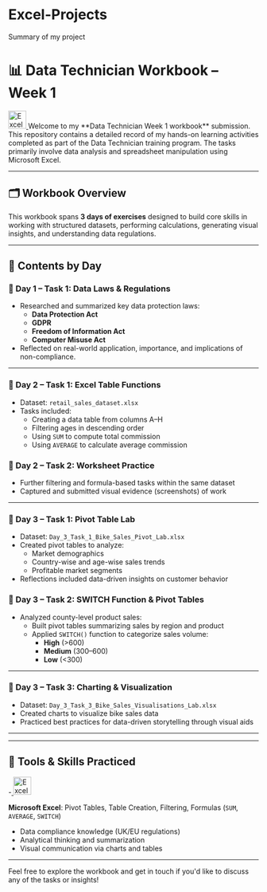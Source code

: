 # Excel-Projects
Summary of my project 

# 📊 Data Technician Workbook – Week 1

<a href="https://www.microsoft.com/en-us/microsoft-365/excel" target="_blank" rel="noreferrer">
  <img src="https://cdn.worldvectorlogo.com/logos/microsoft-excel-2013.svg" width="36" height="36" alt="Excel" />
</a>
Welcome to my **Data Technician Week 1 workbook** submission. This repository contains a detailed record of my hands-on learning activities completed as part of the Data Technician training program. The tasks primarily involve data analysis and spreadsheet manipulation using Microsoft Excel.

---

## 🗂 Workbook Overview

This workbook spans **3 days of exercises** designed to build core skills in working with structured datasets, performing calculations, generating visual insights, and understanding data regulations.

---

## 🧠 Contents by Day

### 🔹 Day 1 – Task 1: Data Laws & Regulations
- Researched and summarized key data protection laws:
  - **Data Protection Act**
  - **GDPR**
  - **Freedom of Information Act**
  - **Computer Misuse Act**
- Reflected on real-world application, importance, and implications of non-compliance.

---

### 🔹 Day 2 – Task 1: Excel Table Functions
- Dataset: `retail_sales_dataset.xlsx`
- Tasks included:
  - Creating a data table from columns A–H
  - Filtering ages in descending order
  - Using `SUM` to compute total commission
  - Using `AVERAGE` to calculate average commission

### 🔹 Day 2 – Task 2: Worksheet Practice
- Further filtering and formula-based tasks within the same dataset
- Captured and submitted visual evidence (screenshots) of work

---

### 🔹 Day 3 – Task 1: Pivot Table Lab
- Dataset: `Day_3_Task_1_Bike_Sales_Pivot_Lab.xlsx`
- Created pivot tables to analyze:
  - Market demographics
  - Country-wise and age-wise sales trends
  - Profitable market segments
- Reflections included data-driven insights on customer behavior

### 🔹 Day 3 – Task 2: SWITCH Function & Pivot Tables
- Analyzed county-level product sales:
  - Built pivot tables summarizing sales by region and product
  - Applied `SWITCH()` function to categorize sales volume:
    - **High** (>600)
    - **Medium** (300–600)
    - **Low** (<300)

---

### 🔹 Day 3 – Task 3: Charting & Visualization
- Dataset: `Day_3_Task_3_Bike_Sales_Visualisations_Lab.xlsx`
- Created charts to visualize bike sales data
- Practiced best practices for data-driven storytelling through visual aids

---

---

## 🧰 Tools & Skills Practiced
-<a href="https://www.microsoft.com/en-us/microsoft-365/excel" target="_blank" rel="noreferrer">
  <img src="https://cdn.worldvectorlogo.com/logos/microsoft-excel-2013.svg" width="36" height="36" alt="Excel" />
</a>

**Microsoft Excel**: Pivot Tables, Table Creation, Filtering, Formulas (`SUM`, `AVERAGE`, `SWITCH`)
- Data compliance knowledge (UK/EU regulations)
- Analytical thinking and summarization
- Visual communication via charts and tables

---

Feel free to explore the workbook and get in touch if you'd like to discuss any of the tasks or insights!

